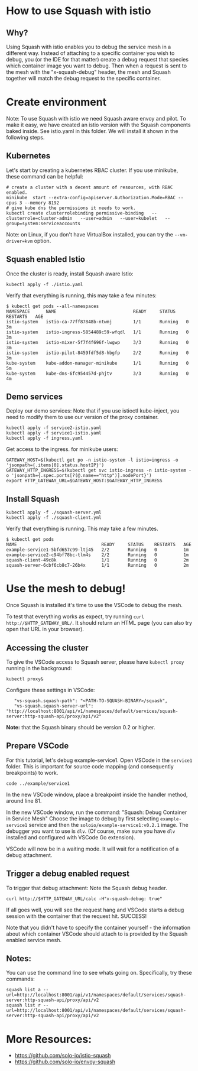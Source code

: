 # How to use Squash with istio

## Why?
Using Squash with istio enables you to debug the service mesh in a different way. Instead of attaching to a specific container you wish to debug, you (or the IDE for that matter) create a debug request that species which container image you want to debug. Then when a request is sent to the mesh with the "x-squash-debug" header, the mesh and Squash together will match the debug request to the specific container.

# Create environment

Note: To use Squash with istio we need Squash aware envoy and pilot. To make it easy, we have created an istio version with the Squash components baked inside. See istio.yaml in this folder. We will install it shown in the following steps.

## Kubernetes

Let's start by creating a kubernetes RBAC cluster. If you use minikube, these command can be helpful:

```
# create a cluster with a decent amount of resources, with RBAC enabled.
minikube  start --extra-config=apiserver.Authorization.Mode=RBAC --cpus 3 --memory 8192
# give kube dns the permissions it needs to work.
kubectl create clusterrolebinding permissive-binding   --clusterrole=cluster-admin   --user=admin   --user=kubelet   --group=system:serviceaccounts
```
Note: on Linux, if you don't have VirtualBox installed, you can try the `--vm-driver=kvm` option.

## Squash enabled Istio

Once the cluster is ready, install Squash aware Istio:

```
kubectl apply -f ./istio.yaml
```

Verify that everything is running, this may take a few minutes:
```
$ kubectl get pods --all-namespaces
NAMESPACE      NAME                             READY     STATUS    RESTARTS   AGE
istio-system   istio-ca-77ff87848b-ntwmj        1/1       Running   0          3m
istio-system   istio-ingress-5854489c59-wfqdl   1/1       Running   0          3m
istio-system   istio-mixer-5f7f4f696f-lwgwp     3/3       Running   0          3m
istio-system   istio-pilot-8459fdf5d8-hbgfp     2/2       Running   0          3m
kube-system    kube-addon-manager-minikube      1/1       Running   0          5m
kube-system    kube-dns-6fc954457d-phjtv        3/3       Running   0          4m
```

## Demo services

Deploy our demo services:
Note that if you use istioctl kube-inject, you need to modify them to use our version of the proxy container.
```
kubectl apply -f service2-istio.yaml
kubectl apply -f service1-istio.yaml
kubectl apply -f ingress.yaml
```

Get access to the ingress. for minikube users:
```
GATEWAY_HOST=$(kubectl get po -n istio-system -l istio=ingress -o 'jsonpath={.items[0].status.hostIP}')
GATEWAY_HTTP_INGRESS=$(kubectl get svc istio-ingress -n istio-system -o 'jsonpath={.spec.ports[?(@.name=="http")].nodePort}')
export HTTP_GATEWAY_URL=$GATEWAY_HOST:$GATEWAY_HTTP_INGRESS
```

## Install Squash

```
kubectl apply -f ./squash-server.yml
kubectl apply -f ./squash-client.yml
```


Verify that everything is running. This may take a few minutes.
```
$ kubectl get pods
NAME                                READY     STATUS    RESTARTS   AGE
example-service1-5bfd657c99-ltj45   2/2       Running   0          1m
example-service2-c94bf78bc-tlm4s    2/2       Running   0          1m
squash-client-49c8k                 1/1       Running   0          2m
squash-server-6cbf6cb8c7-26b4x      1/1       Running   0          2m
```

# Use the mesh to debug!

Once Squash is installed it's time to use the VSCode to debug the mesh.

To test that everything works as expect, try running `curl http://$HTTP_GATEWAY_URL/`. It should return an HTML page (you can also try open that URL in your browser).

## Accessing the cluster

To give the VSCode access to Squash server, please have `kubectl proxy` running in the background:
```
kubectl proxy&
```

Configure these settings in VSCode:
```
   "vs-squash.squash-path": "<PATH-TO-SQUASH-BINARY>/squash",
   "vs-squash.squash-server-url": "http://localhost:8001/api/v1/namespaces/default/services/squash-server:http-squash-api/proxy/api/v2" 
```
**Note:** that the Squash binary should be version 0.2 or higher.

## Prepare VSCode
For this tutorial, let's debug example-service1. Open VSCode in the `service1` folder. This is important for source code mapping (and consequently breakpoints) to work.
```
code ../example/service1
```
In the new VSCode window, place a breakpoint inside the handler method, around line 81.

In the new VSCode window, run the command: "Squash: Debug Container in Service Mesh"
Choose the image to debug by first selecting `example-service1` service and then the  `soloio/example-service1:v0.2.1`  image. The debugger you want to use is `dlv`. (Of course, make sure you have `dlv` installed and configured with VSCode Go extension).

VSCode will now be in a waiting mode. It will wait for a notification of a debug attachment.

## Trigger a debug enabled request

To trigger that debug attachment: Note the Squash debug header.
```
curl http://$HTTP_GATEWAY_URL/calc -H"x-squash-debug: true"
```

If all goes well, you will see the request hang and VSCode starts a debug session with the container that the request hit.
SUCCESS!

Note that you didn't have to specify the container yourself - the information about which container VSCode should attach to is provided by the Squash enabled service mesh.

## Notes:
You can use the command line to see whats going on. Specifically, try these commands:
```
squash list a --url=http://localhost:8001/api/v1/namespaces/default/services/squash-server:http-squash-api/proxy/api/v2
squash list r --url=http://localhost:8001/api/v1/namespaces/default/services/squash-server:http-squash-api/proxy/api/v2
```

# More Resources:
- https://github.com/solo-io/istio-squash
- https://github.com/solo-io/envoy-squash
